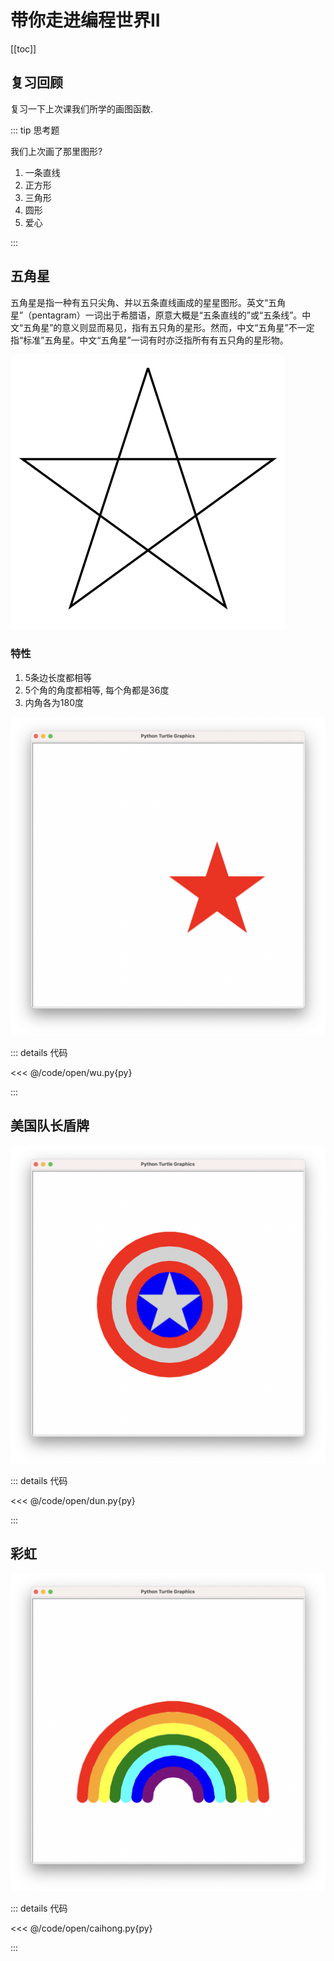 # 带你走进编程世界II

[[toc]]


## 复习回顾

复习一下上次课我们所学的画图函数.

::: tip 思考题

我们上次画了那里图形?

1. 一条直线
2. 正方形
3. 三角形
4. 圆形
5. 爱心

:::




## 五角星

五角星是指一种有五只尖角、并以五条直线画成的星星图形。英文“五角星”（pentagram）一词出于希腊语，原意大概是“五条直线的”或“五条线”。中文“五角星”的意义则显而易见，指有五只角的星形。然而，中文“五角星”不一定指“标准”五角星。中文“五角星”一词有时亦泛指所有有五只角的星形物。


![](../public/images/open/440px-Star_polygon_5-2.svg.png)


### 特性

1. 5条边长度都相等
2. 5个角的角度都相等, 每个角都是36度
3. 内角各为180度



![](../public/images/open/wu.png)

::: details 代码

<<< @/code/open/wu.py{py}

:::


## 美国队长盾牌

![](../public/images/open/dun.png)

::: details 代码

<<< @/code/open/dun.py{py}

:::

## 彩虹

![](../public/images/open/caihong.png)

::: details 代码

<<< @/code/open/caihong.py{py}

:::


















